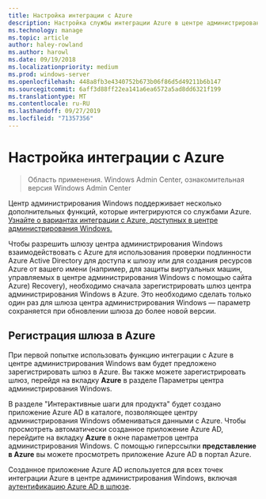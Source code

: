 ```yaml
---
title: Настройка интеграции с Azure
description: Настройка службы интеграции Azure в центре администрирования Windows (проект Хонолулу). Подключение шлюза центра администрирования Windows к Azure.
ms.technology: manage
ms.topic: article
author: haley-rowland
ms.author: harowl
ms.date: 09/19/2018
ms.localizationpriority: medium
ms.prod: windows-server
ms.openlocfilehash: 448a8fb3e4340752b673b06f86d5d49211b6b147
ms.sourcegitcommit: 6aff3d88ff22ea141a6ea6572a5ad8dd6321f199
ms.translationtype: MT
ms.contentlocale: ru-RU
ms.lasthandoff: 09/27/2019
ms.locfileid: "71357356"
---
```

# <a name="configuring-azure-integration"></a>Настройка интеграции с Azure

>Область применения. Windows Admin Center, ознакомительная версия Windows Admin Center

Центр администрирования Windows поддерживает несколько дополнительных функций, которые интегрируются со службами Azure. [Узнайте о вариантах интеграции с Azure, доступных в центре администрирования Windows.](../plan/azure-integration-options.md)

Чтобы разрешить шлюзу центра администрирования Windows взаимодействовать с Azure для использования проверки подлинности Azure Active Directory для доступа к шлюзу или для создания ресурсов Azure от вашего имени (например, для защиты виртуальных машин, управляемых в центре администрирования Windows с помощью сайта Azure) Recovery), необходимо сначала зарегистрировать шлюз центра администрирования Windows в Azure. Это необходимо сделать только один раз для шлюза центра администрирования Windows — параметр сохраняется при обновлении шлюза до более новой версии.

## <a name="register-your-gateway-with-azure"></a>Регистрация шлюза в Azure

При первой попытке использовать функцию интеграции с Azure в центре администрирования Windows вам будет предложено зарегистрировать шлюз в Azure. Вы также можете зарегистрировать шлюз, перейдя на вкладку **Azure** в разделе Параметры центра администрирования Windows.

В разделе "Интерактивные шаги для продукта" будет создано приложение Azure AD в каталоге, позволяющее центру администрирования Windows обмениваться данными с Azure. Чтобы просмотреть автоматически созданное приложение Azure AD, перейдите на вкладку **Azure** в окне параметров центра администрирования Windows. С помощью гиперссылки **представление в Azure** вы можете просмотреть приложение Azure AD в портал Azure. 

Созданное приложение Azure AD используется для всех точек интеграции Azure в центре администрирования Windows, включая [аутентификацию Azure AD в шлюзе](../configure/user-access-control.md#azure-active-directory).